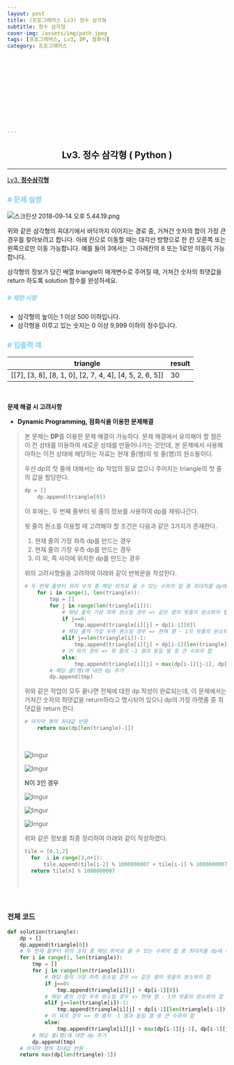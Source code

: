 ```yaml
---
layout: post
title: (프로그래머스 Lv3) 정수 삼각형
subtitle: 정수 삼각형
cover-img: /assets/img/path.jpeg
tags: [프로그래머스, Lv3, DP, 점화식]
category: 프로그래머스













---
```


<center>
  <h2>
    Lv3. 정수 삼각형 ( Python )
  </h2>
</center>

------

[Lv3. **정수삼각형**](https://programmers.co.kr/learn/courses/30/lessons/43105)

### <span style="color:skyblue"># 문제 설명</span>

![스크린샷 2018-09-14 오후 5.44.19.png](https://grepp-programmers.s3.amazonaws.com/files/production/97ec02cc39/296a0863-a418-431d-9e8c-e57f7a9722ac.png)

위와 같은 삼각형의 꼭대기에서 바닥까지 이어지는 경로 중, 거쳐간 숫자의 합이 가장 큰 경우를 찾아보려고 합니다. 아래 칸으로 이동할 때는 대각선 방향으로 한 칸 오른쪽 또는 왼쪽으로만 이동 가능합니다. 예를 들어 3에서는 그 아래칸의 8 또는 1로만 이동이 가능합니다.

삼각형의 정보가 담긴 배열 triangle이 매개변수로 주어질 때, 거쳐간 숫자의 최댓값을 return 하도록 solution 함수를 완성하세요.

##### <span style="color:skyblue"># 제한 사항</span>

- 삼각형의 높이는 1 이상 500 이하입니다.
- 삼각형을 이루고 있는 숫자는 0 이상 9,999 이하의 정수입니다.

### <span style="color:skyblue"># 입출력 예</span>

| triangle                                                | result |
| ------------------------------------------------------- | ------ |
| [[7], [3, 8], [8, 1, 0], [2, 7, 4, 4], [4, 5, 2, 6, 5]] | 30     |

<br>

 **문제 해결 시 고려사항**

- **Dynamic Programming, 점화식을 이용한 문제해결**

>  본 문제는 **DP**를 이용한 문제 해결이 가능하다. 문제 해결에서 유의해야 할 점은 이 전 상태를 이용하여 새로운 상태를 만들어나가는 것인데, 본 문제에서 사용해야하는 이전 상태에 해당하는 자료는 현재 줄(행)의 윗 줄(행)의 원소들이다.
>
>  우선 dp의 첫 줄에 대해서는 dp 작업의 필요 없으니 주어지는 triangle의 첫 줄의 값을 할당한다.
>
>  ```python
>  dp = []
>      dp.append(triangle[0])
>  ```
>
>  이 후에는, 두 번째 줄부터 윗 줄의 정보를 사용하여 dp를 채워나간다.
>
>  윗 줄의 원소를 이용할 때 고려해야 할 조건은 다음과 같은 3가지가 존재한다.
>
>  1. 현재 줄의 가장 좌측 dp를 만드는 경우
>  2. 현재 줄의 가장 우측 dp를 만드는 경우
>  3. 이 외, 즉 사이에 위치한 dp를 만드는 경우
>
>  위의 고려사항들을 고려하여 아래와 같이 반복문을 작성한다.
>
>  ```python
>  # 두 번재 줄부터 위의 숫자 중 해당 위치로 올 수 있는 수와의 합 중 최대치를 dp에 저장
>      for i in range(1, len(triangle)):
>          tmp = []
>          for j in range(len(triangle[i])):
>              # 해당 줄의 가장 좌측 원소일 경우 => 같은 열의 윗줄의 원소와의 합
>              if j==0:
>                  tmp.append(triangle[i][j] + dp[i-1][0])
>              # 해당 줄의 가장 우측 원소일 경우 => 현재 열 - 1의 윗줄의 원소와의 합
>              elif j==len(triangle[i])-1:
>                  tmp.append(triangle[i][j] + dp[i-1][len(triangle[i-1])-1])
>              # 이 외의 경우 => 윗 줄의 -1 열과 동일 열 중 큰 수와의 합
>              else:
>                  tmp.append(triangle[i][j] + max(dp[i-1][j-1], dp[i-1][j]))
>          # 해당 줄(행)에 대한 dp 추가
>          dp.append(tmp)
>  ```
>
>  위와 같은 작업이 모두 끝나면 전체에 대한 dp 작성이 완료되는데, 이 문제에서는 거쳐간 숫자의 최댓값을 return하라고 명시되어 있으니 dp의 가장 아랫줄 중 최댓값을 return 한다.
>
>  ```python
>  # 마지막 행의 최대값 반환
>      return max(dp[len(triangle)-1])
>  ```
>
>  <br>
>
>  ![Imgur](https://i.imgur.com/keiKrD3.png)
>
>  ![Imgur](https://i.imgur.com/IZBmc6M.png)
>
>  **N이 3인 경우**
>
>  ![Imgur](https://i.imgur.com/O9GdTE0.png)
>
>  
>
>  ![Imgur](https://i.imgur.com/29LWVzK.png)
>
>  ![Imgur](https://i.imgur.com/z64JbNf.png)
>
>  위와 같은 정보를 최종 정리하여 아래와 같이 작성하였다.
>
>  ```python
>  tile = [0,1,2]
>    for  i in range(3,n+1):
>        tile.append(tile[i-2] % 1000000007 + tile[i-1] % 1000000007)
>    return tile[n] % 1000000007
>  ```
>
>  <br>

<br>

### 전체 코드

```python
def solution(triangle):
    dp = []
    dp.append(triangle[0])
    # 두 번재 줄부터 위의 숫자 중 해당 위치로 올 수 있는 수와의 합 중 최대치를 dp에 저장
    for i in range(1, len(triangle)):
        tmp = []
        for j in range(len(triangle[i])):
            # 해당 줄의 가장 좌측 원소일 경우 => 같은 열의 윗줄의 원소와의 합
            if j==0:
                tmp.append(triangle[i][j] + dp[i-1][0])
            # 해당 줄의 가장 우측 원소일 경우 => 현재 열 - 1의 윗줄의 원소와의 합
            elif j==len(triangle[i])-1:
                tmp.append(triangle[i][j] + dp[i-1][len(triangle[i-1])-1])
            # 이 외의 경우 => 윗 줄의 -1 열과 동일 열 중 큰 수와의 합
            else:
                tmp.append(triangle[i][j] + max(dp[i-1][j-1], dp[i-1][j]))
        # 해당 줄(행)에 대한 dp 추가
        dp.append(tmp)
    # 마지막 행의 최대값 반환
    return max(dp[len(triangle)-1])
```

